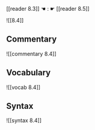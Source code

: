 [[reader 8.3]] ☚ : ☛ [[reader 8.5]]

![[8.4]]

## Commentary

![[commentary 8.4]]

## Vocabulary

![[vocab 8.4]]

## Syntax

![[syntax 8.4]]


